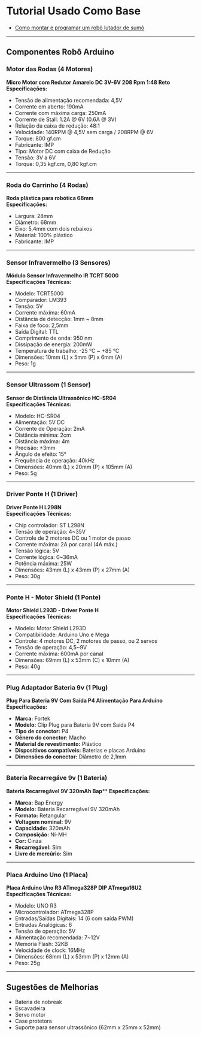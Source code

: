# Tutorial Usado Como Base
- [Como montar e programar um robô lutador de sumô](https://blog.eletrogate.com/como-montar-e-programar-um-robo-lutador-de-sumo/)

---

## Componentes Robô Arduino

### Motor das Rodas (4 Motores)
**Micro Motor com Redutor Amarelo DC 3V-6V 208 Rpm 1:48 Reto**  
**Especificações:**
- Tensão de alimentação recomendada: 4,5V  
- Corrente em aberto: 190mA  
- Corrente com máxima carga: 250mA  
- Corrente de Stall: 1.2A @ 6V (0.6A @ 3V)  
- Relação da caixa de redução: 48:1  
- Velocidade: 140RPM @ 4,5V sem carga / 208RPM @ 6V  
- Torque: 800 gf.cm  
- Fabricante: IMP  
- Tipo: Motor DC com caixa de Redução  
- Tensão: 3V a 6V  
- Torque: 0,35 kgf.cm, 0,80 kgf.cm  

---

### Roda do Carrinho (4 Rodas)
**Roda plástica para robótica 68mm**  
**Especificações:**
- Largura: 28mm  
- Diâmetro: 68mm  
- Eixo: 5,4mm com dois rebaixos  
- Material: 100% plástico  
- Fabricante: IMP  

---

### Sensor Infravermelho (3 Sensores)
**Módulo Sensor Infravermelho IR TCRT 5000**  
**Especificações Técnicas:**
- Modelo: TCRT5000  
- Comparador: LM393  
- Tensão: 5V  
- Corrente máxima: 60mA  
- Distância de detecção: 1mm ~ 8mm  
- Faixa de foco: 2,5mm  
- Saída Digital: TTL  
- Comprimento de onda: 950 nm  
- Dissipação de energia: 200mW  
- Temperatura de trabalho: -25 °C ~ +85 °C  
- Dimensões: 10mm (L) x 5mm (P) x 6mm (A)  
- Peso: 1g  

---

### Sensor Ultrassom (1 Sensor)
**Sensor de Distância Ultrassônico HC-SR04**  
**Especificações Técnicas:**
- Modelo: HC-SR04  
- Alimentação: 5V DC  
- Corrente de Operação: 2mA  
- Distância mínima: 2cm  
- Distância máxima: 4m  
- Precisão: ±3mm  
- Ângulo de efeito: 15°  
- Frequência de operação: 40kHz  
- Dimensões: 40mm (L) x 20mm (P) x 105mm (A)  
- Peso: 5g  

---

### Driver Ponte H (1 Driver)
**Driver Ponte H L298N**  
**Especificações Técnicas:**
- Chip controlador: ST L298N  
- Tensão de operação: 4~35V  
- Controle de 2 motores DC ou 1 motor de passo  
- Corrente máxima: 2A por canal (4A máx.)  
- Tensão lógica: 5V  
- Corrente lógica: 0~36mA  
- Potência máxima: 25W  
- Dimensões: 43mm (L) x 43mm (P) x 27mm (A)  
- Peso: 30g  

---

### Ponte H - Motor Shield (1 Ponte)
**Motor Shield L293D - Driver Ponte H**  
**Especificações Técnicas:**
- Modelo: Motor Shield L293D  
- Compatibilidade: Arduino Uno e Mega  
- Controle: 4 motores DC, 2 motores de passo, ou 2 servos  
- Tensão de operação: 4,5~9V  
- Corrente máxima: 600mA por canal  
- Dimensões: 69mm (L) x 53mm (C) x 10mm (A)  
- Peso: 40g  

---

### Plug Adaptador Bateria 9v (1 Plug)
**Plug Para Bateria 9V Com Saída P4 Alimentação Para Arduino**
**Especificações:**  
- **Marca:** Fortek  
- **Modelo:** Clip Plug para Bateria 9V com Saída P4  
- **Tipo de conector:** P4  
- **Gênero do conector:** Macho  
- **Material de revestimento:** Plástico  
- **Dispositivos compatíveis:** Baterias e placas Arduino  
- **Dimensões do conector:** Diâmetro de 2,1mm  

---


### Bateria Recarregáve 9v (1 Bateria)
**Bateria Recarregável 9V 320mAh Bap****
**Especificações:**  
- **Marca:** Bap Energy  
- **Modelo:** Bateria Recarregável 9V 320mAh  
- **Formato:** Retangular  
- **Voltagem nominal:** 9V  
- **Capacidade:** 320mAh  
- **Composição:** Ni-MH  
- **Cor:** Cinza  
- **Recarregável:** Sim  
- **Livre de mercúrio:** Sim  

---

### Placa Arduino Uno (1 Placa)
**Placa Arduino Uno R3 ATmega328P DIP ATmega16U2**  
**Especificações Técnicas:**
- Modelo: UNO R3  
- Microcontrolador: ATmega328P  
- Entradas/Saídas Digitais: 14 (6 com saída PWM)  
- Entradas Analógicas: 6  
- Tensão de operação: 5V  
- Alimentação recomendada: 7~12V  
- Memória Flash: 32KB  
- Velocidade de clock: 16MHz  
- Dimensões: 68mm (L) x 53mm (P) x 12mm (A)  
- Peso: 25g  

---

## Sugestões de Melhorias
- Bateria de nobreak  
- Escavadeira  
- Servo motor  
- Case protetora  
- Suporte para sensor ultrassônico (62mm x 25mm x 52mm)  
